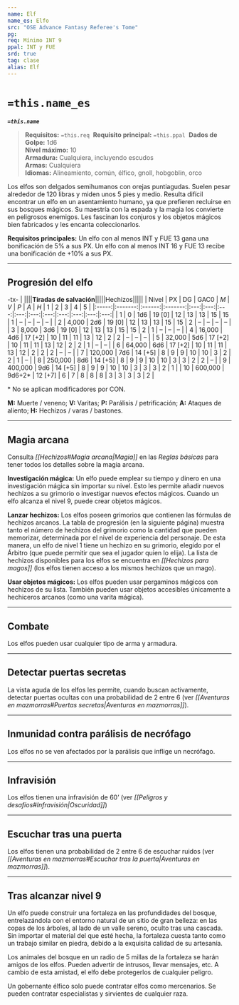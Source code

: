 ```yaml
---
name: Elf
name_es: Elfo
src: "OSE Advance Fantasy Referee's Tome"
pg: 
req: Mínimo INT 9
ppal: INT y FUE
srd: true
tag: clase
alias: Elf
---
```

# `=this.name_es` 

**_`=this.name`_**

> **Requisitos:** `=this.req` 
> **Requisito principal:** `=this.ppal` 
> **Dados de Golpe:** 1d6   
> **Nivel máximo:** 10   
> **Armadura:** Cualquiera, incluyendo escudos   
> **Armas:** Cualquiera   
> **Idiomas:** Alineamiento, común, élfico, gnoll, hobgoblin, orco
 
Los elfos son delgados semihumanos con orejas puntiagudas. Suelen pesar alrededor de 120 libras y miden unos 5 pies y medio. Resulta difícil encontrar un elfo en un asentamiento humano, ya que prefieren recluirse en sus bosques mágicos. Su maestría con la espada y la magia los convierte en peligrosos enemigos. Les fascinan los conjuros y los objetos mágicos bien fabricados y les encanta coleccionarlos.

**Requisitos principales:** Un elfo con al menos INT y FUE 13 gana una bonificación de 5% a sus PX. Un elfo con al menos INT 16 y FUE 13 recibe una bonificación de +10% a sus PX.

---

## Progresión del elfo

-tx-
| ||||**Tiradas de salvación**|||||Hechizos|||||
| Nivel |   PX    |   DG   |  GAC0   | *M* | *V* | *P* | *A* | *H* |  1  |  2  |  3  |  4  |  5  |
|:-----:|:-------:|:------:|:-------:|:---:|:---:|:---:|:---:|:---:|:---:|:---:|:---:|:---:|:---:|
|   1   |    0    |  1d6   | 19 [0]  | 12  | 13  | 13  | 15  | 15  |  1  |  –  |  –  |  –  |  –  |
|   2   |  4,000  |  2d6   | 19 [0]  | 12  | 13  | 13  | 15  | 15  |  2  |  –  |  –  |  –  |  –  |
|   3   |  8,000  |  3d6   | 19 [0]  | 12  | 13  | 13  | 15  | 15  |  2  |  1  |  –  |  –  |  –  |
|   4   | 16,000  |  4d6   | 17 [+2] | 10  | 11  | 11  | 13  | 12  |  2  |  2  |  –  |  –  |  –  |
|   5   | 32,000  |  5d6   | 17 [+2] | 10  | 11  | 11  | 13  | 12  |  2  |  2  |  1  |  –  |  –  |
|   6   | 64,000  |  6d6   | 17 [+2] | 10  | 11  | 11  | 13  | 12  |  2  |  2  |  2  |  –  |  –  |
|   7   | 120,000 |  7d6   | 14 [+5] |  8  |  9  |  9  | 10  | 10  |  3  |  2  |  2  |  1  |  –  |
|   8   | 250,000 |  8d6   | 14 [+5] |  8  |  9  |  9  | 10  | 10  |  3  |  3  |  2  |  2  |  –  |
|   9   | 400,000 |  9d6   | 14 [+5] |  8  |  9  |  9  | 10  | 10  |  3  |  3  |  3  |  2  |  1  |
|  10   | 600,000 | 9d6+2* | 12 [+7] |  6  |  7  |  8  |  8  |  8  |  3  |  3  |  3  |  3  |  2  |

\* No se aplican modificadores por CON.

**M:** Muerte / veneno; **V:** Varitas; **P:** Parálisis / petrificación; **A:** Ataques de aliento; **H:** Hechizos / varas / bastones.

---

## Magia arcana

Consulta _[[Hechizos#Magia arcana|Magia]]_ en las _Reglas básicas_ para tener todos los detalles sobre la magia arcana.

**Investigación mágica:** Un elfo puede emplear su tiempo y dinero en una investigación mágica sin importar su nivel. Esto les permite añadir nuevos hechizos a su grimorio o investigar nuevos efectos mágicos. Cuando un elfo alcanza el nivel 9, puede crear objetos mágicos.

**Lanzar hechizos:** Los elfos poseen grimorios que contienen las fórmulas de hechizos arcanos. La tabla de progresión (en la siguiente página) muestra tanto el número de hechizos del grimorio como la cantidad que pueden memorizar, determinada por el nivel de experiencia del personaje. De esta manera, un elfo de nivel 1 tiene un hechizo en su grimorio, elegido por el Árbitro (que puede permitir que sea el jugador quien lo elija). La lista de hechizos disponibles para los elfos se encuentra en _[[Hechizos para  magos]]_ (los elfos tienen acceso a los mismos hechizos que un mago).

**Usar objetos mágicos:** Los elfos pueden usar pergaminos mágicos con hechizos de su lista. También pueden usar objetos accesibles únicamente a hechiceros arcanos (como una varita mágica).

---

## Combate

Los elfos pueden usar cualquier tipo de arma y armadura.

---

## Detectar puertas secretas

La vista aguda de los elfos les permite, cuando buscan activamente, detectar puertas ocultas con una probabilidad de 2 entre 6 (ver _[[Aventuras en mazmorras#Puertas secretas|Aventuras en mazmorras]]_).

---

## Inmunidad contra parálisis de necrófago

Los elfos no se ven afectados por la parálisis que inflige un necrófago.

---

## Infravisión

Los elfos tienen una infravisión de 60’ (ver _[[Peligros y desafíos#Infravisión|Oscuridad]]_)

---

## Escuchar tras una puerta

Los elfos tienen una probabilidad de 2 entre 6 de escuchar ruidos (ver _[[Aventuras en mazmorras#Escuchar tras la puerta|Aventuras en mazmorras]]_).

---

## Tras alcanzar nivel 9

Un elfo puede construir una fortaleza en las profundidades del bosque, entrelazándola con el entorno natural de un sitio de gran belleza: en las copas de los árboles, al lado de un valle sereno, oculto tras una cascada. Sin importar el material del que esté hecha, la fortaleza cuesta tanto como un trabajo similar en piedra, debido a la exquisita calidad de su artesanía.

Los animales del bosque en un radio de 5 millas de la fortaleza se harán amigos de los elfos. Pueden advertir de intrusos, llevar mensajes, etc. A cambio de esta amistad, el elfo debe protegerlos de cualquier peligro.

Un gobernante élfico solo puede contratar elfos como mercenarios. Se pueden contratar especialistas y sirvientes de cualquier raza.